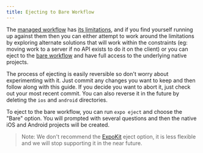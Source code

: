 ```yaml
---
title: Ejecting to Bare Workflow
---
```


The [managed workflow](../../introduction/managed-vs-bare/#managed-workflow) has [its limitations](../../introduction/why-not-expo/), and if you find yourself running up against them then you can either attempt to work around the limitations by exploring alternate solutions that will work within the constraints (eg: moving work to a server if no API exists to do it on the client) or you can eject to the [bare workflow](../../introduction/managed-vs-bare/#bare-workflow) and have full access to the underlying native projects.

The process of ejecting is easily reversible so don't worry about experimenting with it. Just commit any changes you want to keep and then follow along with this guide. If you decide you want to abort it, just check out your most recent commit. You can also reverse it in the future by deleting the `ios` and `android` directories.

To eject to the bare workflow, you can run `expo eject` and choose the "Bare" option. You will prompted with several questions and then the native iOS and Android projects will be created.

> Note: We don't recommend the [ExpoKit](../../expokit/overview/) eject option, it is less flexible and we will stop supporting it in the near future.